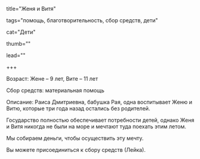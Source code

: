 title="Женя и Витя" 

tags="помощь, благотворительность, сбор средств, дети" 

cat="Дети" 

thumb="" 

lead=""

+++

Возраст: Жене – 9 лет, Вите – 11 лет

Сбор средств: материальная помощь

Описание: Раиса Дмитриевна, бабушка Рая, одна воспитывает Женю и Витю, которые три года назад остались без родителей. 

Государство полностью обеспечивает потребности детей, однако Женя и Витя никогда не были на море и мечтают туда поехать этим летом.

Мы собираем деньги, чтобы осуществить эту мечту.

Вы можете присоединиться к сбору средств (Лейка).
